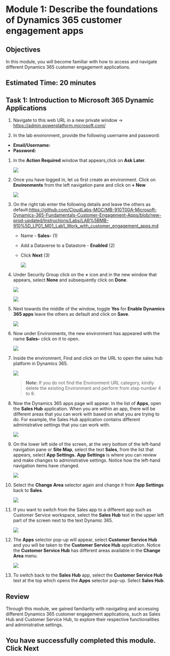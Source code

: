 
# Module 1: Describe the foundations of Dynamics 365 customer engagement apps

## Objectives

In this module, you will become familiar with how to access and navigate different Dynamics 365 customer engagement applications. 

## Estimated Time: 20 minutes

## Task 1: Introduction to Microsoft 365 Dynamic Applications

1.  Navigate to this web URL in a new private window -> <https://admin.powerplatform.microsoft.com/> 

1. In the lab environment, provide the following username and password:

  - **Email/Username:** <inject key="AzureAdUserEmail"></inject>
  - **Password:** <inject key="AzureAdUserPassword"></inject>

1. In the **Action Required** window that appears,click on **Ask Later**.

    ![](./media/pp1.png)

1. Once you have logged in, let us first create an environment. Click on **Environments**  from the left navigation pane and click on **+ New**

   ![](./media/pp2.png)

1. On the right tab enter the following details and leave the others as default:https://github.com/CloudLabs-MOC/MB-910T00A-Microsoft-Dynamics-365-Fundamentals-Customer-Engagement-Apps/blob/new-prod-updated/Instructions/Labs/LAB%5BMB-910%5D_LP01_M01_Lab1_Work_with_customer_engagement_apps.md

    - Name - **Sales-<inject key="DeploymentID" enableCopy="false" />** (1)
    - Add a Dataverse to a Datastore - **Enabled** (2)
    - Click **Next** (3)

      ![](./media/pp3.png)
    
1. Under Security Group click on the **+** icon and in the new window that appears, select **None** and subsequently click on **Done**.

   ![](./media/pp4.png)

   ![](./media/pp5.png)
   
1. Next  towards the middle of the window, toggle  **Yes** for  **Enable Dynamics 365 apps** leave the others as default and click on **Save**.

   ![](./media/pp6.png)
        
1. Now under Environments, the new environment has appeared with the name **Sales-<inject key="DeploymentID" enableCopy="false" />**  click on it to open.

   ![](./media/pp7.png)

1. Inside the environment, Find and click on the  URL to open the sales hub platform in Dynamics 365.

   ![](./media/pp8.png)
    
   >**Note:** If you do not find the Environment URL category, kindly delete the existing Environment and perform from step number 4 to 8.

1. Now the Dynamics 365 apps page will appear. In the list of **Apps**, open the **Sales Hub** application. When you are within an app, there will be different areas that you can work with based on what you are trying to do. For example, the Sales Hub application contains different administrative settings that you can work with.

   ![](./media/pp9.1.png)

1. On the lower left side of the screen, at the very bottom of the left-hand navigation pane or **Site Map**, select the text **Sales**, from the list that appears, select **App Settings.** **App Settings** is where you can review and make changes to administrative settings. Notice how the left-hand navigation items have changed.

   ![](./media/pp10.png)

1. Select the **Change Area** selector again and change it from **App Settings** back to **Sales**.

   ![](./media/pp11.png)

1. If you want to switch from the Sales app to a different app such as Customer Service workspace, select the **Sales Hub** text in the upper left part of the screen next to the text Dynamic 365.

   ![](./media/pp12.png)

1. The **Apps** selector pop-up will appear, select **Customer Service Hub** and you will be taken to the **Customer Service Hub** application. Notice the **Customer Service Hub** has different areas available in the **Change Area** menu.

   ![](./media/pp13.png)

1. To switch back to the **Sales Hub** app, select the **Customer Service Hub** text at the top which opens the **Apps** selector pop-up. Select **Sales Hub**.

## Review
Through this module, we gained familiarity with navigating and accessing different Dynamics 365 customer engagement applications, such as Sales Hub and Customer Service Hub, to explore their respective functionalities and administrative settings.

## You have successfully completed this module. Click Next
